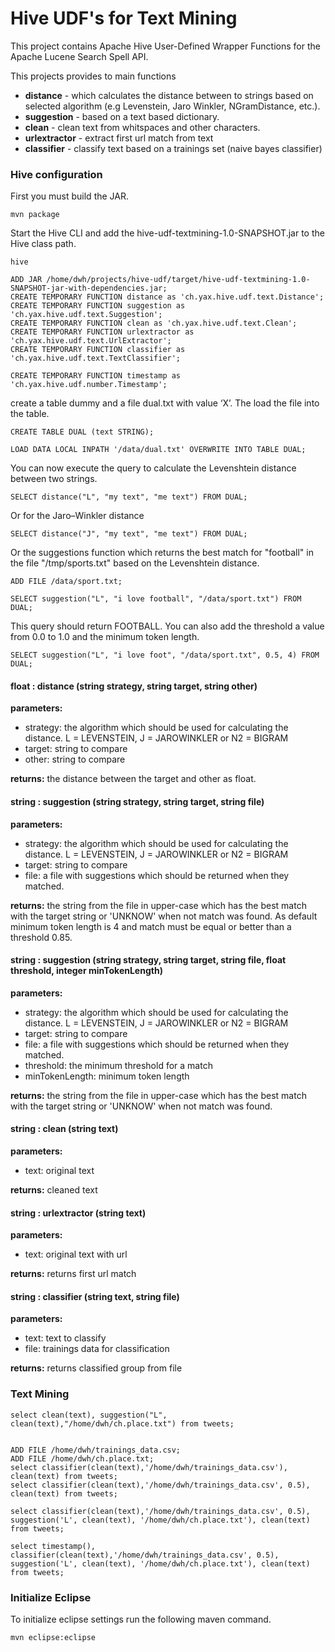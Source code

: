 Hive UDF's for Text Mining
========
This project contains Apache Hive User-Defined Wrapper Functions for the Apache Lucene Search Spell API. 

This projects provides to main functions
+ **distance** - which calculates the distance between to strings based on selected algorithm (e.g Levenstein, Jaro Winkler, NGramDistance, etc.).
+ **suggestion** - based on a text based dictionary.
+ **clean** - clean text from whitspaces and other characters.
+ **urlextractor** - extract first url match from text
+ **classifier** - classify text based on a trainings set (naive bayes classifier)



### Hive configuration

First you must build the JAR.

	mvn package
	
	
Start the Hive CLI and add the hive-udf-textmining-1.0-SNAPSHOT.jar to the Hive class path.

	hive

	ADD JAR /home/dwh/projects/hive-udf/target/hive-udf-textmining-1.0-SNAPSHOT-jar-with-dependencies.jar;
	CREATE TEMPORARY FUNCTION distance as 'ch.yax.hive.udf.text.Distance';
	CREATE TEMPORARY FUNCTION suggestion as 'ch.yax.hive.udf.text.Suggestion';
	CREATE TEMPORARY FUNCTION clean as 'ch.yax.hive.udf.text.Clean';
	CREATE TEMPORARY FUNCTION urlextractor as 'ch.yax.hive.udf.text.UrlExtractor';
	CREATE TEMPORARY FUNCTION classifier as 'ch.yax.hive.udf.text.TextClassifier';
	
	CREATE TEMPORARY FUNCTION timestamp as 'ch.yax.hive.udf.number.Timestamp';
	
	
create a table dummy and a file dual.txt with value ‘X’. The load the file into the table.

	CREATE TABLE DUAL (text STRING);
	
	LOAD DATA LOCAL INPATH '/data/dual.txt' OVERWRITE INTO TABLE DUAL;

	
	
You can now execute the query to calculate the Levenshtein distance between two strings.

	SELECT distance("L", "my text", "me text") FROM DUAL;
	
Or for the Jaro–Winkler distance 

	SELECT distance("J", "my text", "me text") FROM DUAL;

	
Or the suggestions function which returns the best match for "football" in the file "/tmp/sports.txt" based on the Levenshtein distance.

	ADD FILE /data/sport.txt;
	
	SELECT suggestion("L", "i love football", "/data/sport.txt") FROM DUAL;

This query should return FOOTBALL. You can also add the threshold a value from 0.0 to 1.0 and the minimum token length.

	SELECT suggestion("L", "i love foot", "/data/sport.txt", 0.5, 4) FROM DUAL;


#### float : distance (string strategy, string target, string other)

	
**parameters:**
	
+ strategy: the algorithm which should be used for calculating the distance.  L = LEVENSTEIN, J = JAROWINKLER or N2 = BIGRAM
+ target: string to compare
+ other: string  to compare
	
**returns:** the distance between the target and other as float.

#### string : suggestion (string strategy, string target, string file)

**parameters:**
	
+ strategy: the algorithm which should be used for calculating the distance.  L = LEVENSTEIN, J = JAROWINKLER or N2 = BIGRAM
+ target: string to compare
+ file: a file with suggestions which should be returned when they matched.
	
**returns:** the string from the file in upper-case which has the best match with the target string or 'UNKNOW' when not match was found. As default minimum token length is 4 and match must be equal or better than a threshold 0.85.


#### string : suggestion (string strategy, string target, string file, float threshold, integer minTokenLength)
	
**parameters:**

+ strategy: the algorithm which should be used for calculating the distance.  L = LEVENSTEIN, J = JAROWINKLER or N2 = BIGRAM
+ target: string to compare
+ file: a file with suggestions which should be returned when they matched.
+ threshold: the minimum threshold for a match
+ minTokenLength: minimum token length
	
**returns:** the string from the file in upper-case which has the best match with the target string or 'UNKNOW' when not match was found.


#### string : clean (string text)

**parameters:**
	
+ text: original text
	
**returns:** cleaned text


#### string : urlextractor (string text)


**parameters:**
	
+ text: original text with url
	
**returns:** returns first url match

#### string : classifier (string text, string file)

**parameters:**
	
+ text: text to classify
+ file: trainings data for classification
	
**returns:** returns classified group from file



### Text Mining

	select clean(text), suggestion("L", clean(text),"/home/dwh/ch.place.txt") from tweets;

	
	ADD FILE /home/dwh/trainings_data.csv;
	ADD FILE /home/dwh/ch.place.txt;
	select classifier(clean(text),'/home/dwh/trainings_data.csv'), clean(text) from tweets;
	select classifier(clean(text),'/home/dwh/trainings_data.csv', 0.5), clean(text) from tweets;
	
	select classifier(clean(text),'/home/dwh/trainings_data.csv', 0.5), suggestion('L', clean(text), '/home/dwh/ch.place.txt'), clean(text) from tweets;
	
	select timestamp(), classifier(clean(text),'/home/dwh/trainings_data.csv', 0.5), suggestion('L', clean(text), '/home/dwh/ch.place.txt'), clean(text) from tweets;


### Initialize Eclipse
To initialize eclipse settings run the following maven command.

	mvn eclipse:eclipse
